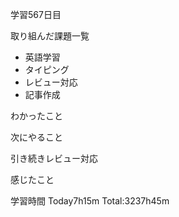 学習567日目

取り組んだ課題一覧

- 英語学習
- タイピング
- レビュー対応
- 記事作成

わかったこと

次にやること

引き続きレビュー対応


感じたこと

学習時間 Today7h15m Total:3237h45m